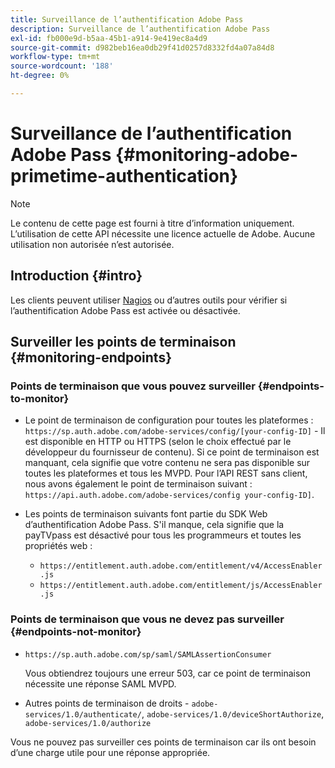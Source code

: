 ```yaml
---
title: Surveillance de l’authentification Adobe Pass
description: Surveillance de l’authentification Adobe Pass
exl-id: fb000e9d-b5aa-45b1-a914-9e419ec8a4d9
source-git-commit: d982beb16ea0db29f41d0257d8332fd4a07a84d8
workflow-type: tm+mt
source-wordcount: '188'
ht-degree: 0%

---
```


# Surveillance de l’authentification Adobe Pass {#monitoring-adobe-primetime-authentication}

>[!NOTE]
>
>Le contenu de cette page est fourni à titre d’information uniquement. L’utilisation de cette API nécessite une licence actuelle de Adobe. Aucune utilisation non autorisée n’est autorisée.

## Introduction {#intro}

Les clients peuvent utiliser [Nagios](http://www.nagios.org) ou d’autres outils pour vérifier si l’authentification Adobe Pass est activée ou désactivée.

## Surveiller les points de terminaison {#monitoring-endpoints}

### Points de terminaison que vous pouvez surveiller {#endpoints-to-monitor}

* Le point de terminaison de configuration pour toutes les plateformes : `https://sp.auth.adobe.com/adobe-services/config/[your-config-ID]` - Il est disponible en HTTP ou HTTPS (selon le choix effectué par le développeur du fournisseur de contenu). Si ce point de terminaison est manquant, cela signifie que votre contenu ne sera pas disponible sur toutes les plateformes et tous les MVPD. Pour l’API REST sans client, nous avons également le point de terminaison suivant : `https://api.auth.adobe.com/adobe-services/config your-config-ID]`.

* Les points de terminaison suivants font partie du SDK Web d’authentification Adobe Pass.  S&#39;il manque, cela signifie que la payTVpass est désactivé pour tous les programmeurs et toutes les propriétés web :

   * `https://entitlement.auth.adobe.com/entitlement/v4/AccessEnabler.js`
   * `https://entitlement.auth.adobe.com/entitlement/js/AccessEnabler.js`


### Points de terminaison que vous ne devez pas surveiller {#endpoints-not-monitor}

* `https://sp.auth.adobe.com/sp/saml/SAMLAssertionConsumer`

  Vous obtiendrez toujours une erreur 503, car ce point de terminaison nécessite une réponse SAML MVPD.

* Autres points de terminaison de droits - `adobe-services/1.0/authenticate/`, `adobe-services/1.0/deviceShortAuthorize`, `adobe-services/1.0/authorize`

Vous ne pouvez pas surveiller ces points de terminaison car ils ont besoin d’une charge utile pour une réponse appropriée.

